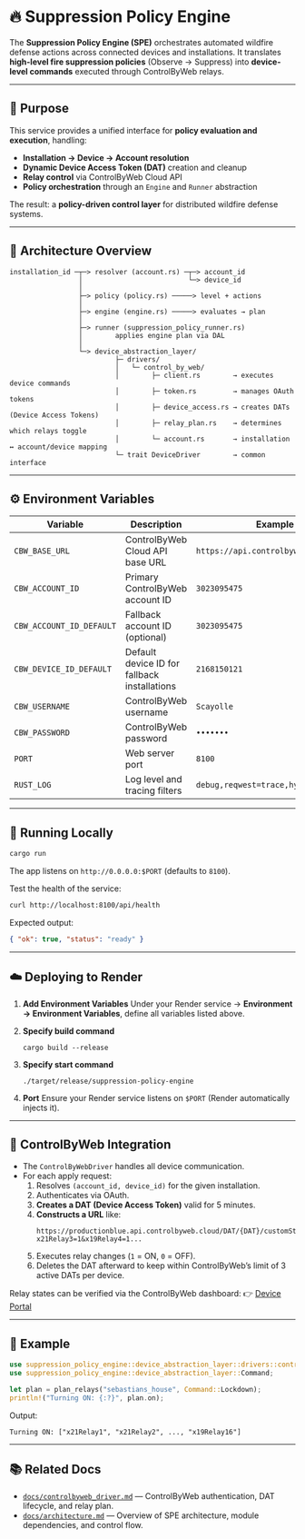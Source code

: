 # 🔥 Suppression Policy Engine

The **Suppression Policy Engine (SPE)** orchestrates automated wildfire defense actions across connected
devices and installations. It translates **high-level fire suppression policies** (Observe → Suppress)
into **device-level commands** executed through ControlByWeb relays.

---

## 🎯 Purpose

This service provides a unified interface for **policy evaluation and execution**, handling:

- **Installation → Device → Account resolution**
- **Dynamic Device Access Token (DAT)** creation and cleanup
- **Relay control** via ControlByWeb Cloud API
- **Policy orchestration** through an `Engine` and `Runner` abstraction

The result: a **policy-driven control layer** for distributed wildfire defense systems.

---

## 🧩 Architecture Overview

```
installation_id ─┬─> resolver (account.rs) ─┬─> account_id
                 │                          └─> device_id
                 │
                 ├─> policy (policy.rs) ─────> level + actions
                 │
                 ├─> engine (engine.rs) ─────> evaluates → plan
                 │
                 ├─> runner (suppression_policy_runner.rs)
                 │        applies engine plan via DAL
                 │
                 └─> device_abstraction_layer/
                          ├─ drivers/
                          │   └─ control_by_web/
                          │        ├─ client.rs        → executes device commands
                          │        ├─ token.rs         → manages OAuth tokens
                          │        ├─ device_access.rs → creates DATs (Device Access Tokens)
                          │        ├─ relay_plan.rs    → determines which relays toggle
                          │        └─ account.rs       → installation ↔ account/device mapping
                          └─ trait DeviceDriver        → common interface
```

---

## ⚙️ Environment Variables

| Variable                 | Description                                  | Example                              |
| ------------------------ | -------------------------------------------- | ------------------------------------ |
| `CBW_BASE_URL`           | ControlByWeb Cloud API base URL              | `https://api.controlbyweb.cloud/api` |
| `CBW_ACCOUNT_ID`         | Primary ControlByWeb account ID              | `3023095475`                         |
| `CBW_ACCOUNT_ID_DEFAULT` | Fallback account ID (optional)               | `3023095475`                         |
| `CBW_DEVICE_ID_DEFAULT`  | Default device ID for fallback installations | `2168150121`                         |
| `CBW_USERNAME`           | ControlByWeb username                        | `Scayolle`                           |
| `CBW_PASSWORD`           | ControlByWeb password                        | `•••••••`                            |
| `PORT`                   | Web server port                              | `8100`                               |
| `RUST_LOG`               | Log level and tracing filters                | `debug,reqwest=trace,hyper=trace`    |

---

## 🚀 Running Locally

```bash
cargo run
```

The app listens on `http://0.0.0.0:$PORT` (defaults to `8100`).

Test the health of the service:

```bash
curl http://localhost:8100/api/health
```

Expected output:

```json
{ "ok": true, "status": "ready" }
```

---

## ☁️ Deploying to Render

1. **Add Environment Variables**
   Under your Render service → **Environment → Environment Variables**, define all variables listed above.

2. **Specify build command**

   ```
   cargo build --release
   ```

3. **Specify start command**

   ```
   ./target/release/suppression-policy-engine
   ```

4. **Port**
   Ensure your Render service listens on `$PORT` (Render automatically injects it).

---

## 🔐 ControlByWeb Integration

- The `ControlByWebDriver` handles all device communication.
- For each apply request:
  1. Resolves `(account_id, device_id)` for the given installation.
  2. Authenticates via OAuth.
  3. **Creates a DAT (Device Access Token)** valid for 5 minutes.
  4. **Constructs a URL** like:
     ```
     https://productionblue.api.controlbyweb.cloud/DAT/{DAT}/customState.json?x21Relay3=1&x19Relay4=1...
     ```
  5. Executes relay changes (`1` = ON, `0` = OFF).
  6. Deletes the DAT afterward to keep within ControlByWeb’s limit of 3 active DATs per device.

Relay states can be verified via the ControlByWeb dashboard:
👉 [Device Portal](https://api.controlbyweb.cloud/accounts/3023095475/devs/2168150121/setup.html#)

---

## 🧠 Example

```rust
use suppression_policy_engine::device_abstraction_layer::drivers::control_by_web::relay_plan::plan_relays;
use suppression_policy_engine::device_abstraction_layer::Command;

let plan = plan_relays("sebastians_house", Command::Lockdown);
println!("Turning ON: {:?}", plan.on);
```

Output:

```text
Turning ON: ["x21Relay1", "x21Relay2", ..., "x19Relay16"]
```

---

## 📚 Related Docs

- [`docs/controlbyweb_driver.md`](docs/controlbyweb_driver.md) — ControlByWeb authentication, DAT lifecycle, and relay plan.
- [`docs/architecture.md`](docs/architecture.md) — Overview of SPE architecture, module dependencies, and control flow.
